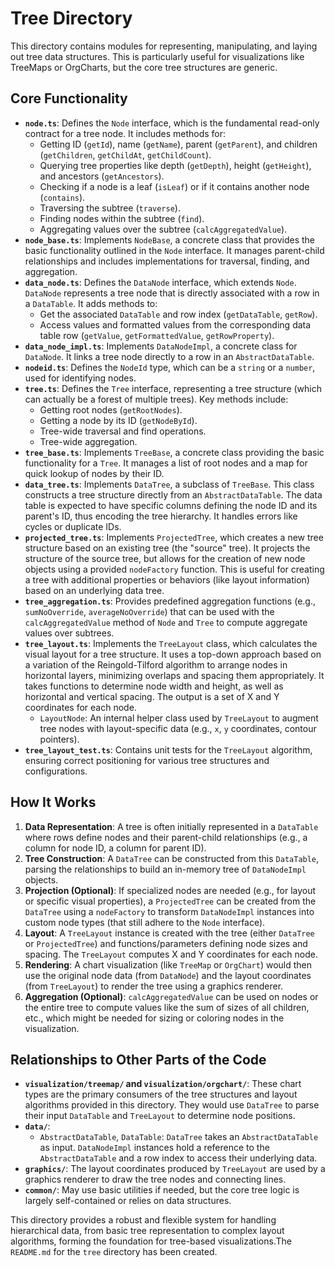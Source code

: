 # Tree Directory

This directory contains modules for representing, manipulating, and laying out tree data structures. This is particularly useful for visualizations like TreeMaps or OrgCharts, but the core tree structures are generic.

## Core Functionality

*   **`node.ts`**: Defines the `Node` interface, which is the fundamental read-only contract for a tree node. It includes methods for:
    *   Getting ID (`getId`), name (`getName`), parent (`getParent`), and children (`getChildren`, `getChildAt`, `getChildCount`).
    *   Querying tree properties like depth (`getDepth`), height (`getHeight`), and ancestors (`getAncestors`).
    *   Checking if a node is a leaf (`isLeaf`) or if it contains another node (`contains`).
    *   Traversing the subtree (`traverse`).
    *   Finding nodes within the subtree (`find`).
    *   Aggregating values over the subtree (`calcAggregatedValue`).
*   **`node_base.ts`**: Implements `NodeBase`, a concrete class that provides the basic functionality outlined in the `Node` interface. It manages parent-child relationships and includes implementations for traversal, finding, and aggregation.
*   **`data_node.ts`**: Defines the `DataNode` interface, which extends `Node`. `DataNode` represents a tree node that is directly associated with a row in a `DataTable`. It adds methods to:
    *   Get the associated `DataTable` and row index (`getDataTable`, `getRow`).
    *   Access values and formatted values from the corresponding data table row (`getValue`, `getFormattedValue`, `getRowProperty`).
*   **`data_node_impl.ts`**: Implements `DataNodeImpl`, a concrete class for `DataNode`. It links a tree node directly to a row in an `AbstractDataTable`.
*   **`nodeid.ts`**: Defines the `NodeId` type, which can be a `string` or a `number`, used for identifying nodes.
*   **`tree.ts`**: Defines the `Tree` interface, representing a tree structure (which can actually be a forest of multiple trees). Key methods include:
    *   Getting root nodes (`getRootNodes`).
    *   Getting a node by its ID (`getNodeById`).
    *   Tree-wide traversal and find operations.
    *   Tree-wide aggregation.
*   **`tree_base.ts`**: Implements `TreeBase`, a concrete class providing the basic functionality for a `Tree`. It manages a list of root nodes and a map for quick lookup of nodes by their ID.
*   **`data_tree.ts`**: Implements `DataTree`, a subclass of `TreeBase`. This class constructs a tree structure directly from an `AbstractDataTable`. The data table is expected to have specific columns defining the node ID and its parent's ID, thus encoding the tree hierarchy. It handles errors like cycles or duplicate IDs.
*   **`projected_tree.ts`**: Implements `ProjectedTree`, which creates a new tree structure based on an existing tree (the "source" tree). It projects the structure of the source tree, but allows for the creation of new node objects using a provided `nodeFactory` function. This is useful for creating a tree with additional properties or behaviors (like layout information) based on an underlying data tree.
*   **`tree_aggregation.ts`**: Provides predefined aggregation functions (e.g., `sumNoOverride`, `averageNoOverride`) that can be used with the `calcAggregatedValue` method of `Node` and `Tree` to compute aggregate values over subtrees.
*   **`tree_layout.ts`**: Implements the `TreeLayout` class, which calculates the visual layout for a tree structure. It uses a top-down approach based on a variation of the Reingold-Tilford algorithm to arrange nodes in horizontal layers, minimizing overlaps and spacing them appropriately. It takes functions to determine node width and height, as well as horizontal and vertical spacing. The output is a set of X and Y coordinates for each node.
    *   `LayoutNode`: An internal helper class used by `TreeLayout` to augment tree nodes with layout-specific data (e.g., `x`, `y` coordinates, contour pointers).
*   **`tree_layout_test.ts`**: Contains unit tests for the `TreeLayout` algorithm, ensuring correct positioning for various tree structures and configurations.

## How It Works

1.  **Data Representation**: A tree is often initially represented in a `DataTable` where rows define nodes and their parent-child relationships (e.g., a column for node ID, a column for parent ID).
2.  **Tree Construction**: A `DataTree` can be constructed from this `DataTable`, parsing the relationships to build an in-memory tree of `DataNodeImpl` objects.
3.  **Projection (Optional)**: If specialized nodes are needed (e.g., for layout or specific visual properties), a `ProjectedTree` can be created from the `DataTree` using a `nodeFactory` to transform `DataNodeImpl` instances into custom node types (that still adhere to the `Node` interface).
4.  **Layout**: A `TreeLayout` instance is created with the tree (either `DataTree` or `ProjectedTree`) and functions/parameters defining node sizes and spacing. The `TreeLayout` computes X and Y coordinates for each node.
5.  **Rendering**: A chart visualization (like `TreeMap` or `OrgChart`) would then use the original node data (from `DataNode`) and the layout coordinates (from `TreeLayout`) to render the tree using a graphics renderer.
6.  **Aggregation (Optional)**: `calcAggregatedValue` can be used on nodes or the entire tree to compute values like the sum of sizes of all children, etc., which might be needed for sizing or coloring nodes in the visualization.

## Relationships to Other Parts of the Code

*   **`visualization/treemap/` and `visualization/orgchart/`**: These chart types are the primary consumers of the tree structures and layout algorithms provided in this directory. They would use `DataTree` to parse their input `DataTable` and `TreeLayout` to determine node positions.
*   **`data/`**:
    *   `AbstractDataTable`, `DataTable`: `DataTree` takes an `AbstractDataTable` as input. `DataNodeImpl` instances hold a reference to the `AbstractDataTable` and a row index to access their underlying data.
*   **`graphics/`**: The layout coordinates produced by `TreeLayout` are used by a graphics renderer to draw the tree nodes and connecting lines.
*   **`common/`**: May use basic utilities if needed, but the core tree logic is largely self-contained or relies on data structures.

This directory provides a robust and flexible system for handling hierarchical data, from basic tree representation to complex layout algorithms, forming the foundation for tree-based visualizations.The `README.md` for the `tree` directory has been created.
